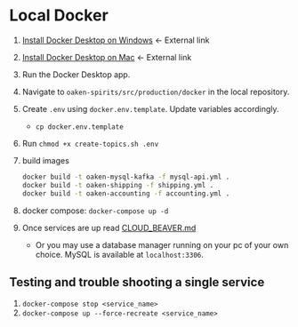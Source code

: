 # Local Docker

1. [Install Docker Desktop on Windows](https://docs.docker.com/desktop/install/windows-install/) <- External link
1. [Install Docker Desktop on Mac](https://docs.docker.com/desktop/install/mac-install/) <- External link
1. Run the Docker Desktop app.
1. Navigate to `oaken-spirits/src/production/docker` in the local repository.
1. Create `.env` using `docker.env.template`. Update variables accordingly.
    - `cp docker.env.template` 
1. Run `chmod +x create-topics.sh .env`
1. build images

    ```bash
    docker build -t oaken-mysql-kafka -f mysql-api.yml .
    docker build -t oaken-shipping -f shipping.yml .
    docker build -t oaken-accounting -f accounting.yml .
    ```

1. docker compose: `docker-compose up -d`
1. Once services are up read [CLOUD_BEAVER.md](CLOUD_BEAVER.md)
    - Or you may use a database manager running on your pc of your own choice. MySQL is available at `localhost:3306`.

## Testing and trouble shooting a single service

1. `docker-compose stop <service_name>`
1. `docker-compose up --force-recreate <service_name>`
